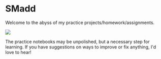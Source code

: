 # SMadd

Welcome to the abyss of my practice projects/homework/assignments.

<img src="https://raw.githubusercontent.com/Smadd/Smadd/master/Cliply_co_abstract.gif">

The practice notebooks may be unpolished, but a necessary step for learning. If you have suggestions on ways to improve or fix anything, I'd love to hear!
